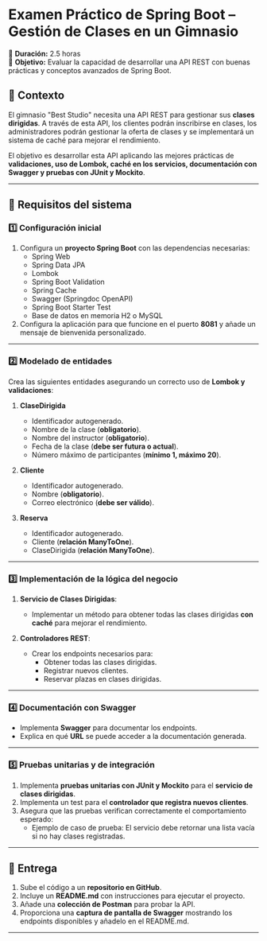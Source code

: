 # **Examen Práctico de Spring Boot – Gestión de Clases en un Gimnasio**  

📅 **Duración:** 2.5 horas  
📌 **Objetivo:** Evaluar la capacidad de desarrollar una API REST con buenas prácticas y conceptos avanzados de Spring Boot.

## **📝 Contexto**
El gimnasio "Best Studio" necesita una API REST para gestionar sus **clases dirigidas**. A través de esta API, los clientes podrán inscribirse en clases, los administradores podrán gestionar la oferta de clases y se implementará un sistema de caché para mejorar el rendimiento.

El objetivo es desarrollar esta API aplicando las mejores prácticas de **validaciones, uso de Lombok, caché en los servicios, documentación con Swagger y pruebas con JUnit y Mockito**.

---

## **📌 Requisitos del sistema**

### **1️⃣ Configuración inicial**
1. Configura un **proyecto Spring Boot** con las dependencias necesarias:
   - Spring Web
   - Spring Data JPA
   - Lombok
   - Spring Boot Validation
   - Spring Cache
   - Swagger (Springdoc OpenAPI)
   - Spring Boot Starter Test
   - Base de datos en memoria H2 o MySQL
2. Configura la aplicación para que funcione en el puerto **8081** y añade un mensaje de bienvenida personalizado.

---

### **2️⃣ Modelado de entidades**
Crea las siguientes entidades asegurando un correcto uso de **Lombok y validaciones**:

1. **ClaseDirigida**
   - Identificador autogenerado.
   - Nombre de la clase (**obligatorio**).
   - Nombre del instructor (**obligatorio**).
   - Fecha de la clase (**debe ser futura o actual**).
   - Número máximo de participantes (**mínimo 1, máximo 20**).

2. **Cliente**
   - Identificador autogenerado.
   - Nombre (**obligatorio**).
   - Correo electrónico (**debe ser válido**).

3. **Reserva**
   - Identificador autogenerado.
   - Cliente (**relación ManyToOne**).
   - ClaseDirigida (**relación ManyToOne**).

---

### **3️⃣ Implementación de la lógica del negocio**
1. **Servicio de Clases Dirigidas**:
   - Implementar un método para obtener todas las clases dirigidas **con caché** para mejorar el rendimiento.

2. **Controladores REST**:
   - Crear los endpoints necesarios para:
     - Obtener todas las clases dirigidas.
     - Registrar nuevos clientes.
     - Reservar plazas en clases dirigidas.

---

### **4️⃣ Documentación con Swagger**
- Implementa **Swagger** para documentar los endpoints.
- Explica en qué **URL** se puede acceder a la documentación generada.

---

### **5️⃣ Pruebas unitarias y de integración**
1. Implementa **pruebas unitarias con JUnit y Mockito** para el **servicio de clases dirigidas**.
2. Implementa un test para el **controlador que registra nuevos clientes**.
3. Asegura que las pruebas verifican correctamente el comportamiento esperado:
   - Ejemplo de caso de prueba: El servicio debe retornar una lista vacía si no hay clases registradas.

---

## **📌 Entrega**
1. Sube el código a un **repositorio en GitHub**.
2. Incluye un **README.md** con instrucciones para ejecutar el proyecto.
3. Añade una **colección de Postman** para probar la API.
4. Proporciona una **captura de pantalla de Swagger** mostrando los endpoints disponibles y añadelo en el README.md.

---
